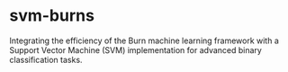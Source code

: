 # svm-burns
Integrating the efficiency of the Burn machine learning framework with a Support Vector Machine (SVM) implementation for advanced binary classification tasks.
